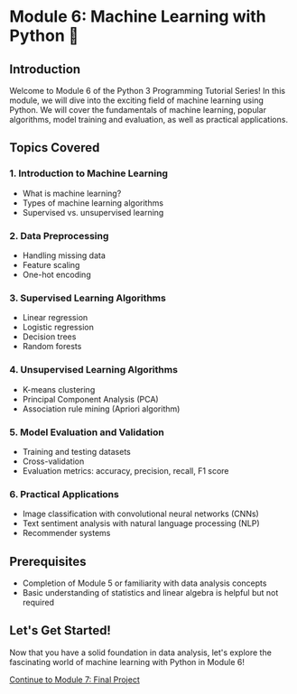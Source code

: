# Module 6: Machine Learning with Python 🤖

## Introduction
Welcome to Module 6 of the Python 3 Programming Tutorial Series! In this module, we will dive into the exciting field of machine learning using Python. We will cover the fundamentals of machine learning, popular algorithms, model training and evaluation, as well as practical applications.

## Topics Covered

### 1. Introduction to Machine Learning
- What is machine learning?
- Types of machine learning algorithms
- Supervised vs. unsupervised learning

### 2. Data Preprocessing
- Handling missing data
- Feature scaling
- One-hot encoding

### 3. Supervised Learning Algorithms
- Linear regression
- Logistic regression
- Decision trees
- Random forests

### 4. Unsupervised Learning Algorithms
- K-means clustering
- Principal Component Analysis (PCA)
- Association rule mining (Apriori algorithm)

### 5. Model Evaluation and Validation
- Training and testing datasets
- Cross-validation
- Evaluation metrics: accuracy, precision, recall, F1 score

### 6. Practical Applications
- Image classification with convolutional neural networks (CNNs)
- Text sentiment analysis with natural language processing (NLP)
- Recommender systems

## Prerequisites
- Completion of Module 5 or familiarity with data analysis concepts
- Basic understanding of statistics and linear algebra is helpful but not required

## Let's Get Started!
Now that you have a solid foundation in data analysis, let's explore the fascinating world of machine learning with Python in Module 6!

[Continue to Module 7: Final Project](link-to-module-7)

